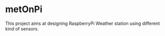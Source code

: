 # metOnPi
This project aims at designing RaspberryPi Weather station using different kind of sensors.
